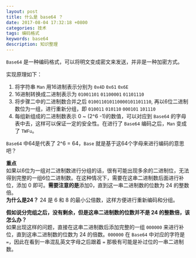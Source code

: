```yaml
---
layout: post
title: 什么是 base64 ？
date: 2017-08-04 17:32:18 +0800
categories: 技术
tags: 编码格式
keywords: base64
description: 知识整理
---
```


`Base64` 是一种编码格式，可以将明文变成密文来发送，并非是一种加密方式。  

实现原理如下：  

1. 将字符串 `Man` 用16进制表示分别为 `0x4D` `0x61` `0x6E`
2. 16进制转换成二进制表示为 `01001101` `01100001` `01101110`
3. 将步骤二中的二进制数合并之后 `010011010110000101101110`, 再以6位二进制数位为一组，进行重新分组，即 `010011` `010110` `000101` `101110`
4. 每组新组成的二进制数表示 0 ~ (2^6 -1)的数值，可以对应到 `Base64` 的字母表中去，这样可以保证一定的安全性。在进行了 `Base64` 编码之后，`Man` 变成了 `TWFu`。  

`Base64` 中64是代表了 2^6 = 64，`Base` 就是基于这64个字母来进行编码的意思吧？  

**重点**  
如果以6位为一组对二进制数进行分组的话，很有可能出现多余的二进制位，无法得到完整的一组6位二进制数。在这种情况下，需要在这串二进制数后面进行补位，添加 0 即可。**需要注意的是**添加0，直到这一串二进制数的位数为 24 的整数倍。  
**为什么是24？**
24 是 6 和 8 的最小公倍数，这样方便进行重新编码和分组。  

**假如说分完组之后，没有剩余，但是这串二进制数的位数并不是 24 的整数倍，该怎么办？**  
如果出现这样的问题，直接在这串二进制数后添加完整的一组 `000000` 来进行补位，直到这串二进制数的位数为 24 的倍数。`000000` 在 `Base64` 中对应的字符是 `=`，因此在看到一串混乱英文字母之后跟着 `=` 那极有可能是补过位的一串二进制数。



